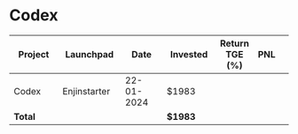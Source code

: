 # Codex



<table data-full-width="true"><thead><tr><th width="141">Project</th><th width="138">Launchpad</th><th width="132">Date</th><th width="133">Invested</th><th>Return TGE (%)</th><th>PNL</th><th></th></tr></thead><tbody><tr><td>Codex</td><td>Enjinstarter</td><td>22-01-2024</td><td>$1983</td><td></td><td></td><td></td></tr><tr><td><strong>Total</strong></td><td></td><td></td><td><strong>$1983</strong></td><td></td><td></td><td></td></tr></tbody></table>

